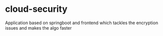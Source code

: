 # cloud-security
Application based on springboot and frontend which tackles the encryption issues and makes the algo faster
